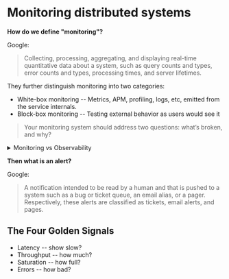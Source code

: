 # Monitoring distributed systems

**How do we define "monitoring"?**

Google:

> Collecting, processing, aggregating, and displaying real-time quantitative data about a system, such as query counts and types, error counts and types, processing times, and server lifetimes.

They further distinguish monitoring into two categories:

- White-box monitoring -- Metrics, APM, profiling, logs, etc, emitted from the service internals.
- Block-box monitoring -- Testing external behavior as users would see it

> Your monitoring system should address two questions: what’s broken, and why?

<details>
<summary>Monitoring vs Observability</summary>

#### So where does Observability fit in?

There are [many](https://www.ibm.com/cloud/blog/observability-vs-monitoring) [articles](https://www.crowdstrike.com/cybersecurity-101/observability/observability-vs-monitoring/) on the subject, but [according to wikipedia](https://en.wikipedia.org/wiki/Observability_(software)) observability is "the measure of how well internal states of a system can be inferred from knowledge of its external outputs".

Both observability and monitoring rely on what is typically referred to as the 3 pillars of observability -- logs, traces and metrics.  The main difference between them is their scope and what they aim to achieve:

- Monitoring uses telemetry to assess the health of a service. Monitors are reactive in that they are created with the knowledge of a potential of failure in a specific area of the system.  Monitors tell us that _something is broken_.
- Observability, and the pursuit thereof, is the quality of having a holistic view of a complex system. With robust observability we can be _proactive_.  When a monitor tells us something is broken, observability tooling can tell us why.

</details>

**Then what is an alert?**

Google:

> A notification intended to be read by a human and that is pushed to a system such as a bug or ticket queue, an email alias, or a pager. Respectively, these alerts are classified as tickets, email alerts, and pages.

## The Four Golden Signals

- Latency -- show slow?
- Throughput -- how much?
- Saturation -- how full?
- Errors -- how bad?
